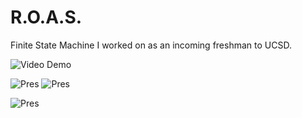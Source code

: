 # R.O.A.S.
Finite State Machine I worked on as an incoming freshman to UCSD. 


<img src='https://www.youtube.com/watch?v=SDBfA-HEzTM
' title='Video Demo' width='' alt='Video Demo' />

<img src='https://cloud.githubusercontent.com/assets/20780818/21741579/53f43a40-d48f-11e6-9b25-a0407c4e81fa.png' title='Pres' width='' alt='Pres' />

<img src='https://cloud.githubusercontent.com/assets/20780818/21741580/54247bce-d48f-11e6-86e8-a00068aedbdf.png' title='Pres' width='' alt='Pres' />

<img src='https://cloud.githubusercontent.com/assets/20780818/21741581/5431faba-d48f-11e6-8393-0041631d6d77.png
' title='Pres' width='' alt='Pres' />

